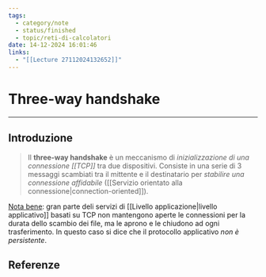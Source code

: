 ```yaml
---
tags:
  - category/note
  - status/finished
  - topic/reti-di-calcolatori
date: 14-12-2024 16:01:46
links:
  - "[[Lecture 27112024132652]]"
---
```

# Three-way handshake
---
## Introduzione
> Il **three-way handshake** è un meccanismo di _inizializzazione di una connessione [[TCP]]_ tra due dispositivi. Consiste in una serie di 3 messaggi scambiati tra il mittente e il destinatario per _stabilire una connessione affidabile_ ([[Servizio orientato alla connessione|connection-oriented]]).

<u>Nota bene</u>: gran parte deli servizi di [[Livello applicazione|livello applicativo]] basati su TCP non mantengono aperte le connessioni per la durata dello scambio dei file, ma le aprono e le chiudono ad ogni trasferimento. In questo caso si dice che il protocollo applicativo _non è persistente_.

## Referenze